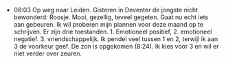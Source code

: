 - 08:03	Op weg naar Leiden. Gisteren in Deventer de jongste nicht bewonderd: Roosje. Mooi, gezellig, teveel gegeten. Gaat nu echt iets aan gebeuren. Ik wil proberen mijn plannen voor deze maand op te schrijven. Er zijn drie toestanden. 1. Emotioneel positief, 2. emotioneel negatief. 3. vriendschappelijk. Ik pendel veel tussen 1 en 2, terwijl ik aan 3 de voorkeur geef. De zon is opgekomen (8:24). Ik kies voor 3 en wil er niet verder over zeuren.